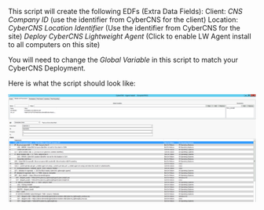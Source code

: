   
  
This script will create the following EDFs (Extra Data Fields):
  Client:     *CNS Company ID* (use the identifier from CyberCNS for the client)
  Location:   *CyberCNS Location Identifier* (Use the identifier from CyberCNS for the site)
              *Deploy CyberCNS Lightweight Agent* (Click to enable LW Agent install to all computers on this site)

You will need to change the *Global Variable* in this script to match your CyberCNS Deployment.

Here is what the script should look like:

<img src="https://github.com/CyberCNS-Community/Deployment-Scripts/blob/main/ConnectWise_Automate/Screenshot%20from%202021-01-22%2013-24-35.png">

